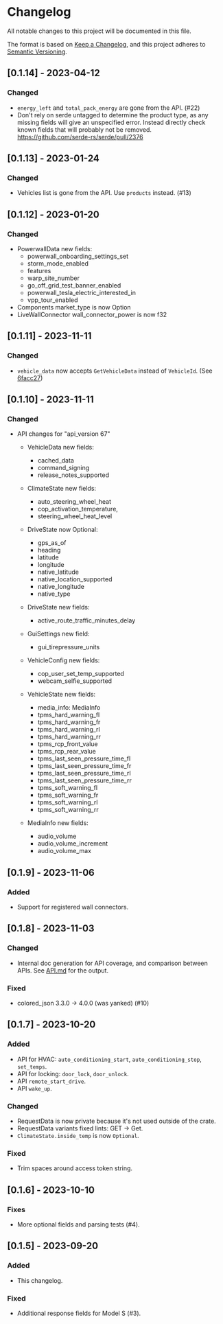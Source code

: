 # Changelog

All notable changes to this project will be documented in this file.

The format is based on [Keep a Changelog](https://keepachangelog.com/en/1.0.0/),
and this project adheres to [Semantic Versioning](https://semver.org/spec/v2.0.0.html).

## [0.1.14] - 2023-04-12

### Changed

- `energy_left` and `total_pack_energy` are gone from the API. (#22)
- Don't rely on serde untagged to determine the product type, as any missing
  fields will give an unspecified error. Instead directly check known fields
  that will probably not be removed. https://github.com/serde-rs/serde/pull/2376

## [0.1.13] - 2023-01-24

### Changed

- Vehicles list is gone from the API. Use `products` instead. (#13)

## [0.1.12] - 2023-01-20

### Changed

- PowerwallData new fields:
  - powerwall_onboarding_settings_set
  - storm_mode_enabled
  - features
  - warp_site_number
  - go_off_grid_test_banner_enabled
  - powerwall_tesla_electric_interested_in
  - vpp_tour_enabled
- Components market_type is now Option<String>
- LiveWallConnector wall_connector_power is now f32

## [0.1.11] - 2023-11-11

### Changed

- `vehicle_data` now accepts `GetVehicleData` instead of `VehicleId`. (See [6facc27](https://github.com/gak/teslatte/commit/6facc27d8b408d35b98b4c6c0ad3e5df82328d2c))

## [0.1.10] - 2023-11-11

### Changed

- API changes for "api_version 67"

  - VehicleData new fields:

    - cached_data
    - command_signing
    - release_notes_supported

  - ClimateState new fields:

    - auto_steering_wheel_heat
    - cop_activation_temperature,
    - steering_wheel_heat_level

  - DriveState now Optional:

    - gps_as_of
    - heading
    - latitude
    - longitude
    - native_latitude
    - native_location_supported
    - native_longitude
    - native_type

  - DriveState new fields:

    - active_route_traffic_minutes_delay

  - GuiSettings new field:

    - gui_tirepressure_units

  - VehicleConfig new fields:

    - cop_user_set_temp_supported
    - webcam_selfie_supported

  - VehicleState new fields:

    - media_info: MediaInfo
    - tpms_hard_warning_fl
    - tpms_hard_warning_fr
    - tpms_hard_warning_rl
    - tpms_hard_warning_rr
    - tpms_rcp_front_value
    - tpms_rcp_rear_value
    - tpms_last_seen_pressure_time_fl
    - tpms_last_seen_pressure_time_fr
    - tpms_last_seen_pressure_time_rl
    - tpms_last_seen_pressure_time_rr
    - tpms_soft_warning_fl
    - tpms_soft_warning_fr
    - tpms_soft_warning_rl
    - tpms_soft_warning_rr

  - MediaInfo new fields:
    - audio_volume
    - audio_volume_increment
    - audio_volume_max

## [0.1.9] - 2023-11-06

### Added

- Support for registered wall connectors.

## [0.1.8] - 2023-11-03

### Changed

- Internal doc generation for API coverage, and comparison between APIs. See [API.md](API.md) for the output.

### Fixed

- colored_json 3.3.0 -> 4.0.0 (was yanked) (#10)

## [0.1.7] - 2023-10-20

### Added

- API for HVAC: `auto_conditioning_start`, `auto_conditioning_stop`, `set_temps`.
- API for locking: `door_lock`, `door_unlock`.
- API `remote_start_drive`.
- API `wake_up`.

### Changed

- RequestData is now private because it's not used outside of the crate.
- RequestData variants fixed lints: GET -> Get.
- `ClimateState.inside_temp` is now `Optional`.

### Fixed

- Trim spaces around access token string.

## [0.1.6] - 2023-10-10

### Fixes

- More optional fields and parsing tests (#4).

## [0.1.5] - 2023-09-20

### Added

- This changelog.

### Fixed

- Additional response fields for Model S (#3).
